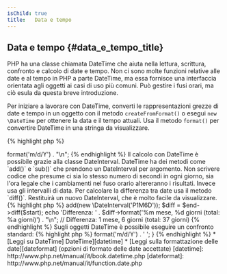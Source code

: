 ```yaml
---
isChild: true
title:   Data e tempo
---
```


## Data e tempo {#data_e_tempo_title}

PHP ha una classe chiamata DateTime che aiuta nella lettura, scrittura,
confronto e calcolo di date e tempo. Non ci sono molte funzioni relative alle
date e al tempo in PHP a parte DateTime, ma essa fornisce una interfaccia
orientata agli oggetti ai casi di uso più comuni. Può gestire i fusi orari, ma
ciò esula da questa breve introduzione.

Per iniziare a lavorare con DateTime, converti le rappresentazioni grezze di
date e tempo in un oggetto con il metodo `createFromFormat()` o esegui `new
\DateTime` per ottenere la data e il tempo attuali. Usa il metodo `format()`
per convertire DateTime in una stringa da visualizzare.

{% highlight php %}
<?php
$raw = '22. 11. 1968';
$start = \DateTime::createFromFormat('d. m. Y', $raw);

echo 'Start date: ' . $start->format('m/d/Y') . "\n";
{% endhighlight %}

Il calcolo con DateTime è possibile grazie alla classe DateInterval. DateTime
ha dei metodi come `add()` e `sub()` che prendono un DateInterval per argomento.
Non scrivere codice che presume ci sia lo stesso numero di secondi in ogni
giorno, sia l'ora legale che i cambiamenti nel fuso orario altereranno i
risultati. Invece usa gli intervalli di data. Per calcolare la differenza tra
date usa il metodo `diff()`. Restituirà un nuovo DateInterval, che è molto
facile da visualizzare.

{% highlight php %}
<?php
// crea una copia di $start e aggiungi un mese e 6 giorni
$end = clone $start;
$end->add(new \DateInterval('P1M6D'));

$diff = $end->diff($start);
echo 'Differenza: ' . $diff->format('%m mese, %d giorni (total: %a giorni)') . "\n";
// Differenza: 1 mese, 6 giorni (total: 37 giorni)
{% endhighlight %}

Sugli oggetti DateTime è possibile eseguire un confronto standard:

{% highlight php %}
<?php
if ($start < $end) {
    echo "L'inizio è prima della fine!\n";
}
{% endhighlight %}

Un ultimo esempio per dimostrare l'utilizzo della classe DatePeriod. Viene usata
per iterare su eventi ricorrenti. Può prendere due oggetti DateTime, inizio e
fine, e l'intervallo per il quale restituirà tutti gli eventi compresi.

{% highlight php %}
<?php
// mostra tutti i giovedì tra $start e $end
$periodInterval = \DateInterval::createFromDateString('first thursday');
$periodIterator = new \DatePeriod($start, $periodInterval, $end, \DatePeriod::EXCLUDE_START_DATE);
foreach ($periodIterator as $date) {
    // visualizza ogni data nel periodo
    echo $date->format('m/d/Y') . ' ';
}
{% endhighlight %}

* [Leggi su DateTime] DateTime][datetime]
* [Leggi sulla formattazione delle date][dateformat] (opzioni di formato delle date accettate)

[datetime]: http://www.php.net/manual/it/book.datetime.php
[dateformat]: http://www.php.net/manual/it/function.date.php
